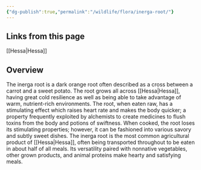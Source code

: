 ```yaml
---
{"dg-publish":true,"permalink":"/wildlife/flora/inerga-root/"}
---
```


## Links from this page
[[Hessa\|Hessa]]
## Overview
The inerga root is a dark orange root often described as a cross between a carrot and a sweet potato. The root grows all across [[Hessa\|Hessa]], having great cold resilience as well as being able to take advantage of warm, nutrient-rich environments. The root, when eaten raw, has a stimulating effect which raises heart rate and makes the body quicker; a property frequently exploited by alchemists to create medicines to flush toxins from the body and potions of swiftness. When cooked, the root loses its stimulating properties; however, it can be fashioned into various savory and subtly sweet dishes. The inerga root is the most common agricultural product of [[Hessa\|Hessa]], often being transported throughout to be eaten in about half of all meals. Its versatility paired with nonnative vegetables, other grown products, and animal proteins make hearty and satisfying meals.